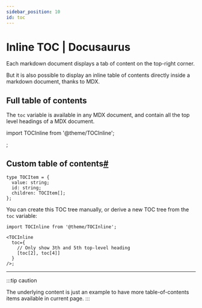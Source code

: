 ```yaml
---
sidebar_position: 10
id: toc
---
```


# Inline TOC | Docusaurus

Each markdown document displays a tab of content on the top-right corner.

But it is also possible to display an inline table of contents directly inside a markdown document, thanks to MDX.

## Full table of contents[](https://docusaurus.io/docs/markdown-features/code-blocks#full-table-of-contents "Direct link to heading")

The `toc` variable is available in any MDX document, and contain all the top level headings of a MDX document.

import TOCInline from '@theme/TOCInline';

<TOCInline toc={toc} />;



## Custom table of contents[#](https://docusaurus.io/docs/markdown-features/code-blocks#custom-table-of-contents "Direct link to heading")

```
type TOCItem = {
  value: string;
  id: string;
  children: TOCItem[];
};
```

You can create this TOC tree manually, or derive a new TOC tree from the `toc` variable:

```
import TOCInline from '@theme/TOCInline';

<TOCInline
  toc={
    // Only show 3th and 5th top-level heading
    [toc[2], toc[4]]
  }
/>;
```

---

:::tip caution

The underlying content is just an example to have more table-of-contents items available in current page.
:::
